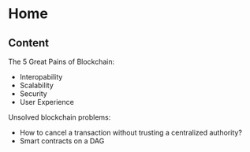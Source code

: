 # Home

## Content

<p>
    The 5 Great Pains of Blockchain:
    <ul>
        <li>Interopability</li>
        <li>Scalability</li>
        <li>Security</li>
        <li>User Experience</li>
    </ul>
</p>

Unsolved blockchain problems:
* How to cancel a transaction without trusting a centralized authority?
* Smart contracts on a DAG